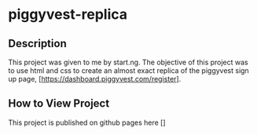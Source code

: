 # piggyvest-replica

## Description

This project was given to me by start.ng. The objective of this project was to use html and css to create an almost exact replica of the piggyvest sign up page, [https://dashboard.piggyvest.com/register].

## How to View Project

This project is published on github pages here []

